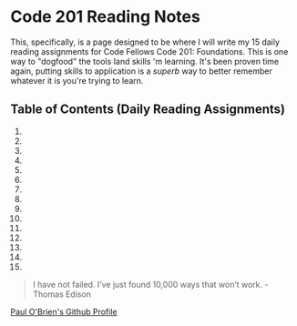 # Code 201 Reading Notes

This, specifically, is a page designed to be where I will write my 15 daily reading assignments for Code Fellows Code 201: Foundations. This is one way to "dogfood" the tools Iand skills 'm learning. It's been proven time again, putting skills to application is a _superb_ way to better remember whatever it is you're trying to learn.

## Table of Contents (Daily Reading Assignments)

1.

2.

3.

4.

5.

6.

7.

8.

9.

10.

11.

12.

13.

14.

15.

> I have not failed. I’ve just found 10,000 ways that won’t work.
\- Thomas Edison

[Paul O'Brien's Github Profile](https://github.com/PVOBrien)
